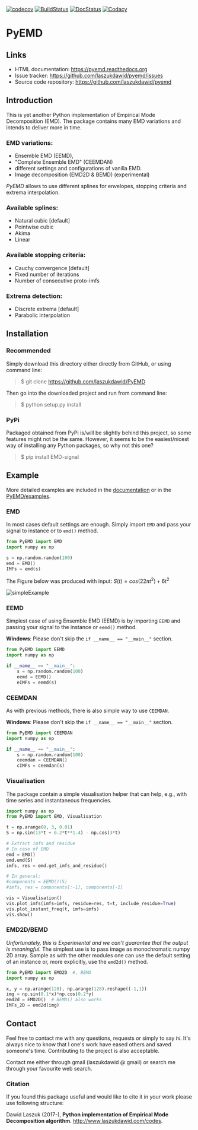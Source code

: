 [![codecov](https://codecov.io/gh/laszukdawid/PyEMD/branch/master/graph/badge.svg)](https://codecov.io/gh/laszukdawid/PyEMD)
[![BuildStatus](https://travis-ci.org/laszukdawid/PyEMD.png?branch=master)](https://travis-ci.org/laszukdawid/PyEMD)
[![DocStatus](https://readthedocs.org/projects/pyemd/badge/?version=latest)](https://pyemd.readthedocs.io/)
[![Codacy](https://api.codacy.com/project/badge/Grade/5385d5ddc8e84908bd4e38f325443a21)](https://www.codacy.com/app/laszukdawid/PyEMD?utm_source=github.com&utm_medium=referral&utm_content=laszukdawid/PyEMD&utm_campaign=badger)

# PyEMD

## Links

-   HTML documentation: <https://pyemd.readthedocs.org>
-   Issue tracker: <https://github.com/laszukdawid/pyemd/issues>
-   Source code repository: <https://github.com/laszukdawid/pyemd>

## Introduction

This is yet another Python implementation of Empirical Mode
Decomposition (EMD). The package contains many EMD variations and
intends to deliver more in time.

### EMD variations:
* Ensemble EMD (EEMD),
* "Complete Ensemble EMD" (CEEMDAN)
* different settings and configurations of vanilla EMD.
* Image decomposition (EMD2D & BEMD) (experimental)

*PyEMD* allows to use different splines for envelopes, stopping criteria
and extrema interpolation.

### Available splines:
* Natural cubic [default]
* Pointwise cubic
* Akima
* Linear

### Available stopping criteria:
* Cauchy convergence [default]
* Fixed number of iterations
* Number of consecutive proto-imfs

### Extrema detection:
* Discrete extrema [default]
* Parabolic interpolation

## Installation

### Recommended

Simply download this directory either directly from GitHub, or using
command line:

> \$ git clone <https://github.com/laszukdawid/PyEMD>

Then go into the downloaded project and run from command line:

> \$ python setup.py install

### PyPi

Packaged obtained from PyPi is/will be slightly behind this project, so
some features might not be the same. However, it seems to be the
easiest/nicest way of installing any Python packages, so why not this
one?

> \$ pip install EMD-signal

## Example

More detailed examples are included in the
[documentation](https://pyemd.readthedocs.io/en/latest/examples.html) or
in the
[PyEMD/examples](https://github.com/laszukdawid/PyEMD/tree/master/example).

### EMD

In most cases default settings are enough. Simply import `EMD` and pass
your signal to instance or to `emd()` method.

```python
from PyEMD import EMD
import numpy as np

s = np.random.random(100)
emd = EMD()
IMFs = emd(s)
```

The Figure below was produced with input:
$S(t) = cos(22 \pi t^2) + 6t^2$

![simpleExample](https://github.com/laszukdawid/PyEMD/raw/master/example/simple_example.png?raw=true)

### EEMD

Simplest case of using Ensemble EMD (EEMD) is by importing `EEMD` and
passing your signal to the instance or `eemd()` method.

**Windows**: Please don't skip the `if __name__ == "__main__"` section. 

```python
from PyEMD import EEMD
import numpy as np

if __name__ == "__main__":
    s = np.random.random(100)
    eemd = EEMD()
    eIMFs = eemd(s)
```

### CEEMDAN

As with previous methods, there is also simple way to use `CEEMDAN`.

**Windows**: Please don't skip the `if __name__ == "__main__"` section. 

```python
from PyEMD import CEEMDAN
import numpy as np

if __name__ == "__main__":
    s = np.random.random(100)
    ceemdan = CEEMDAN()
    cIMFs = ceemdan(s)
```

### Visualisation

The package contain a simple visualisation helper that can help, e.g., with time series and instantaneous frequencies.

```python
import numpy as np
from PyEMD import EMD, Visualisation

t = np.arange(0, 3, 0.01)
S = np.sin(13*t + 0.2*t**1.4) - np.cos(3*t)

# Extract imfs and residue
# In case of EMD
emd = EMD()
emd.emd(S)
imfs, res = emd.get_imfs_and_residue()

# In general:
#components = EEMD()(S)
#imfs, res = components[:-1], components[-1]

vis = Visualisation()
vis.plot_imfs(imfs=imfs, residue=res, t=t, include_residue=True)
vis.plot_instant_freq(t, imfs=imfs)
vis.show()
```

### EMD2D/BEMD

*Unfortunately, this is Experimental and we can't guarantee that the output is meaningful.*
The simplest use is to pass image as monochromatic numpy 2D array. Sample as
with the other modules one can use the default setting of an instance or, more explicitly,
use the `emd2d()` method.

```python
from PyEMD import EMD2D  #, BEMD
import numpy as np

x, y = np.arange(128), np.arange(128).reshape((-1,1))
img = np.sin(0.1*x)*np.cos(0.2*y)
emd2d = EMD2D()  # BEMD() also works
IMFs_2D = emd2d(img)
```

## Contact

Feel free to contact me with any questions, requests or simply to say
*hi*. It's always nice to know that I one's work have eased others and saved
someone's time. Contributing to the project is also acceptable.

Contact me either through gmail (laszukdawid @ gmail) or search me through your
favourite web search.

### Citation

If you found this package useful and would like to cite it in your work
please use following structure:

Dawid Laszuk (2017-), **Python implementation of Empirical Mode
Decomposition algorithm**. <http://www.laszukdawid.com/codes>.
